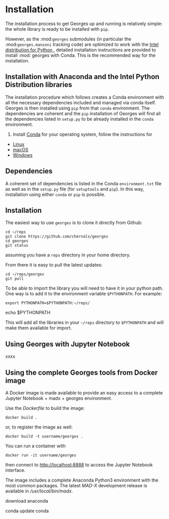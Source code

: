 # Installation

The installation process to get Georges up and running is relatively simple: the whole library is ready to be installed with `pip`.

However, as the :mod:`georges` submodules (in particular the :mod:`georges.manzoni` tracking code) are optimized to work with the [Intel distribution for Python ](https://software.intel.com/en-us/articles/using-intel-distribution-for-python-with-anaconda), detailed installation instructions are provided to install :mod: georges with Conda. This is the recommended way for the installation.


## Installation with Anaconda and the Intel Python Distribution libraries
The installation procedure which follows creates a Conda environment with all the necessary dependencies included and managed via conda itself. Georges is then installed using `pip` from that `conda` environment. The dependencies are coherent and the `pip` installation of Georges will find all the dependencies listed in `setup.py` to be already installed in the `conda` environment.

1. Install [Conda](https://conda.io/docs/) for your operating system, follow the instructions for
  * [Linux](https://conda.io/docs/user-guide/install/linux.html)
  * [macOS](https://conda.io/docs/user-guide/install/macos.html)
  * [Windows](https://conda.io/docs/user-guide/install/windows.html)

## Dependencies

A coherent set of dependencies is listed in the Conda `environment.txt` file as well as in the `setup.py` file (for `setuptools` and `pip`). In this way, installation using either `conda` or `pip` is possible.

## Installation
The easiest way to use `georges` is to clone it directly from Github:

    cd ~/reps
    git clone https://github.com/chernals/georges
    cd georges
    git status
    
assuming you have a `reps` directory in your home directory.

From there it is easy to pull the latest updates:

    cd ~/reps/georges
    git pull
   
To be able to import the library you will need to have it in your python path. One way is to add it to the environment variable `$PYTHONPATH`. For example:

    export PYTHONPATH=$PYTHONPATH:~/reps/
echo $PYTHONPATH
    
This will add all the libraries in your `~/reps` directory to `$PYTHONPATH` and will make them available for import.
 
## Using Georges with Jupyter Notebook
xxxx  


## Using the complete Georges tools from Docker image
A Docker image is made available to provide an easy access to a complete Jupyter Notebook + madx + georges environment.
 
Use  the *Dockerfile* to build the image:
 
```
docker build .
```

or, to register the image as well:

```
docker build -t username/georges .
```

You can run a container with

```
docker run -it username/georges
```

then connect to [http://localhost:8888](http://localhost:8888) to access the Jupyter Notebook interface.

The image includes a complete Anaconda Python3 environment with the most common packages. 
The latest *MAD-X* development release is available in */usr/local/bin/madx*.


download anaconda

conda update conda

